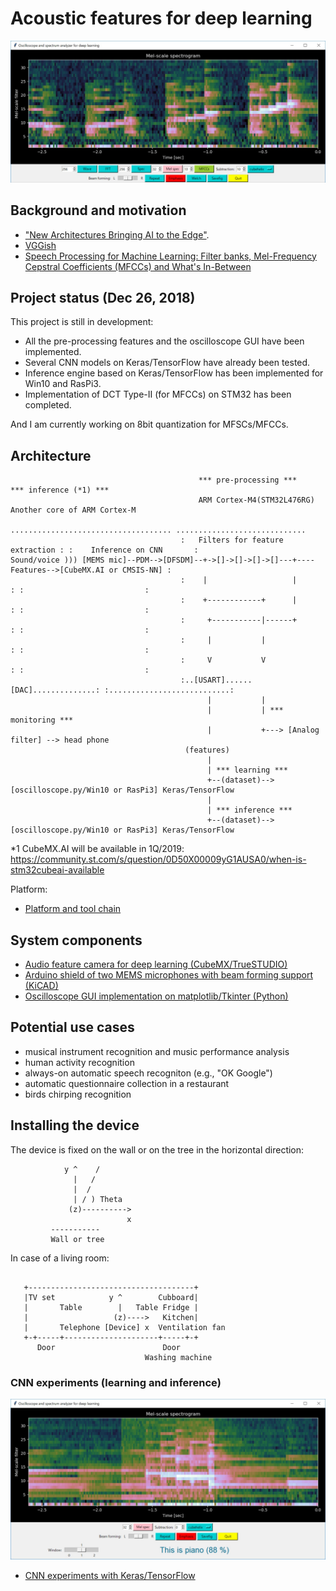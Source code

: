 # Acoustic features for deep learning

![](./oscilloscope/screenshots/piano.jpg)

## Background and motivation

- ["New Architectures Bringing AI to the Edge"](https://www.eetimes.com/document.asp?doc_id=1333920).
- [VGGish](https://github.com/tensorflow/models/tree/master/research/audioset)
- [Speech Processing for Machine Learning: Filter banks, Mel-Frequency Cepstral Coefficients (MFCCs) and What's In-Between](https://haythamfayek.com/2016/04/21/speech-processing-for-machine-learning.html)

## Project status (Dec 26, 2018)

This project is still in development:
- All the pre-processing features and the oscilloscope GUI have been implemented.
- Several CNN models on Keras/TensorFlow have already been tested.
- Inference engine based on Keras/TensorFlow has been implemented for Win10 and RasPi3.
- Implementation of DCT Type-II (for MFCCs) on STM32 has been completed.

And I am currently working on 8bit quantization for MFSCs/MFCCs.

## Architecture

```
                                          *** pre-processing ***             *** inference (*1) ***
                                          ARM Cortex-M4(STM32L476RG)        Another core of ARM Cortex-M
                                      .................................... .............................
                                      :   Filters for feature extraction : :    Inference on CNN       :
Sound/voice ))) [MEMS mic]--PDM-->[DFSDM]--+->[]->[]->[]->[]---+----Features-->[CubeMX.AI or CMSIS-NN] :
                                      :    |                   |         : :                           :
                                      :    +------------+      |         : :                           :
                                      :     +-----------|------+         : :                           :
                                      :     |           |                : :                           :
                                      :     V           V                : :                           :
                                      :..[USART]......[DAC]..............: :...........................:
                                            |           |
                                            |           | *** monitoring ***
                                            |           +---> [Analog filter] --> head phone
                                       (features)
                                            |
                                            | *** learning ***
                                            +--(dataset)--> [oscilloscope.py/Win10 or RasPi3] Keras/TensorFlow
                                            |
                                            | *** inference ***
                                            +--(dataset)--> [oscilloscope.py/Win10 or RasPi3] Keras/TensorFlow
```

*1 CubeMX.AI will be available in 1Q/2019: https://community.st.com/s/question/0D50X00009yG1AUSA0/when-is-stm32cubeai-available

Platform:
- [Platform and tool chain](./PLATFORM.md)

## System components

- [Audio feature camera for deep learning (CubeMX/TrueSTUDIO)](./stm32)
- [Arduino shield of two MEMS microphones with beam forming support (KiCAD)](./kicad)
- [Oscilloscope GUI implementation on matplotlib/Tkinter (Python)](./oscilloscope)

## Potential use cases

- musical instrument recognition and music performance analysis
- human activity recognition
- always-on automatic speech recogniton (e.g., "OK Google")
- automatic questionnaire collection in a restaurant
- birds chirping recognition

## Installing the device

The device is fixed on the wall or on the tree in the horizontal direction:
```
            y ^    /
              |   /
              |  /
              | / ) Theta
             (z)---------->
                          x
         -----------
         Wall or tree
```

In case of a living room:
```

   +-------------------------------------+
   |TV set            y ^        Cubboard|
   |       Table        |   Table Fridge |
   |                   (z)---->   Kitchen|
   |       Telephone [Device] x  Ventilation fan
   +-+-----+---------------------+-----+-+
      Door                        Door
                              Washing machine

```

### CNN experiments (learning and inference)

![](./oscilloscope/screenshots/inference.jpg)

- [CNN experiments with Keras/TensorFlow](./tensorflow)
